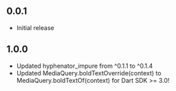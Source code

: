 ## 0.0.1

- Initial release

## 1.0.0

- Updated hyphenator_impure from ^0.1.1 to ^0.1.4
- Updated MediaQuery.boldTextOverride(context) to MediaQuery.boldTextOf(context) for Dart SDK >= 3.0!